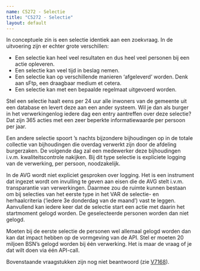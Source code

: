 ```yaml
---
name: C5272 - Selectie
title: "C5272 - Selectie"
layout: default
---
```

In conceptuele zin is een selectie identiek aan een zoekvraag. In de uitvoering zijn er echter grote verschillen:
-	Een selectie kan heel veel resultaten en dus heel veel personen bij een actie opleveren.
-	Een selectie kan veel tijd in beslag nemen.
-	Een selectie kan op verschillende manieren ‘afgeleverd’ worden. Denk aan sFtp, een draagbaar medium et cetera.
-	Een selectie kan met een bepaalde regelmaat uitgevoerd worden.

Stel een selectie haalt eens per 24 uur alle inwoners van de gemeente uit een database en levert deze aan een ander systeem. Wil je dan als burger in het verwerkingenlog iedere dag een entry aantreffen over deze selectie? Dat zijn 365 acties met een zeer beperkte informatiewaarde per persoon per jaar.

Een andere selectie spoort ’s nachts bijzondere bijhoudingen op in de totale collectie van bijhoudingen die overdag verwerkt zijn door de afdeling burgerzaken. De volgende dag zal een medewerker deze bijhoudingen i.v.m. kwaliteitscontrole nakijken. Bij dit type selectie is expliciete logging van de verwerking, per persoon, noodzakelijk.

In de AVG wordt niet expliciet gesproken over logging. Het is een instrument dat ingezet wordt om invulling te geven aan eisen die de AVG stelt i.v.m. transparantie van verwerkingen. Daarmee zou de ruimte kunnen bestaan om bij selecties van het eerste type in het VAR de selectie- en herhaalcriteria (‘iedere 3e donderdag van de maand’) vast te leggen. Aanvullend kan iedere keer dat de selectie start een actie met daarin het startmoment gelogd worden. De geselecteerde personen worden dan niet gelogd.

Moeten bij de eerste selectie de personen wel allemaal gelogd worden dan kan dat impact hebben op de vormgeving van de API. Stel er moeten 20 miljoen BSN’s gelogd worden bij één verwerking. Het is maar de vraag of je dat wilt doen via één API-call.

Bovenstaande vraagstukken zijn nog niet beantwoord (zie [V7168](./7168.md)).

